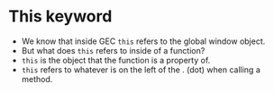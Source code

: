 # This keyword

- We know that inside GEC `this` refers to the global window object.
- But what does `this` refers to inside of a function?
- `this` is the object that the function is a property of.
- `this` refers to whatever is on the left of the . (dot) when calling a method.
